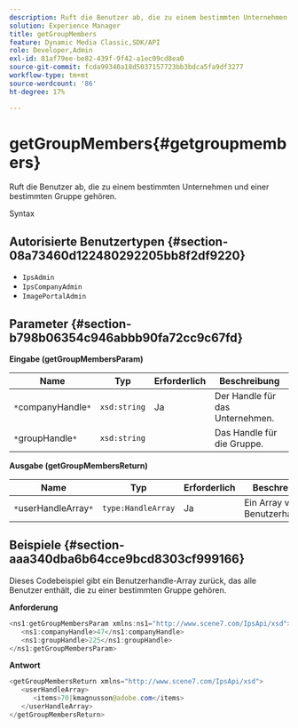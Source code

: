 ```yaml
---
description: Ruft die Benutzer ab, die zu einem bestimmten Unternehmen und einer bestimmten Gruppe gehören.
solution: Experience Manager
title: getGroupMembers
feature: Dynamic Media Classic,SDK/API
role: Developer,Admin
exl-id: 81af79ee-be82-439f-9f42-a1ec09cd8ea0
source-git-commit: fcda99340a18d5037157723bb3bdca5fa9df3277
workflow-type: tm+mt
source-wordcount: '86'
ht-degree: 17%

---
```


# getGroupMembers{#getgroupmembers}

Ruft die Benutzer ab, die zu einem bestimmten Unternehmen und einer bestimmten Gruppe gehören.

Syntax

## Autorisierte Benutzertypen {#section-08a73460d122480292205bb8f2df9220}

* `IpsAdmin`
* `IpsCompanyAdmin`
* `ImagePortalAdmin`

## Parameter {#section-b798b06354c946abbb90fa72cc9c67fd}

**Eingabe (getGroupMembersParam)**

| Name | Typ | Erforderlich | Beschreibung |
|---|---|---|---|
| `*`companyHandle`*` | `xsd:string` | Ja | Der Handle für das Unternehmen. |
| `*`groupHandle`*` | `xsd:string` |  | Das Handle für die Gruppe. |

**Ausgabe (getGroupMembersReturn)**

| Name | Typ | Erforderlich | Beschreibung |
|---|---|---|---|
| `*`userHandleArray`*` | `type:HandleArray` | Ja | Ein Array von Benutzerhandlern. |

## Beispiele {#section-aaa340dba6b64cce9bcd8303cf999166}

Dieses Codebeispiel gibt ein Benutzerhandle-Array zurück, das alle Benutzer enthält, die zu einer bestimmten Gruppe gehören.

**Anforderung**

```java
<ns1:getGroupMembersParam xmlns:ns1="http://www.scene7.com/IpsApi/xsd">
   <ns1:companyHandle>47</ns1:companyHandle>
   <ns1:groupHandle>225</ns1:groupHandle>
</ns1:getGroupMembersParam>
```

**Antwort**

```java
<getGroupMembersReturn xmlns="http://www.scene7.com/IpsApi/xsd">
   <userHandleArray>
      <items>70|kmagnusson@adobe.com</items>
   </userHandleArray>
</getGroupMembersReturn>
```
